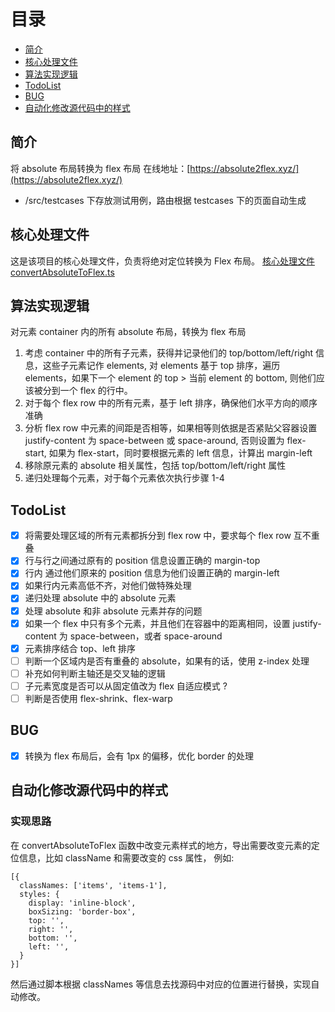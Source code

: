 # 目录
- [简介](#简介)
- [核心处理文件](#核心处理文件)
- [算法实现逻辑](#算法实现逻辑)
- [TodoList](#TodoList)
- [BUG](#BUG)
- [自动化修改源代码中的样式](#自动化修改源代码中的样式)

## 简介
将 absolute 布局转换为 flex 布局
在线地址：[https://absolute2flex.xyz/](https://absolute2flex.xyz/)
- /src/testcases 下存放测试用例，路由根据 testcases 下的页面自动生成

## 核心处理文件
这是该项目的核心处理文件，负责将绝对定位转换为 Flex 布局。
[核心处理文件 convertAbsoluteToFlex.ts](https://github.com/pandaomeng/absolute-to-flex/blob/master/src/utils/convertAbsoluteToFlex.ts)

## 算法实现逻辑
对元素 container 内的所有 absolute 布局，转换为 flex 布局
1. 考虑 container 中的所有子元素，获得并记录他们的 top/bottom/left/right 信息，这些子元素记作 elements, 对 elements 基于 top 排序，遍历 elements，如果下一个 element 的 top > 当前 element 的 bottom, 则他们应该被分到一个 flex 的行中。
2. 对于每个 flex row 中的所有元素，基于 left 排序，确保他们水平方向的顺序准确
3. 分析 flex row 中元素的间距是否相等，如果相等则依据是否紧贴父容器设置 justify-content 为 space-between 或 space-around, 否则设置为 flex-start, 如果为 flex-start，同时要根据元素的 left 信息，计算出 margin-left
4. 移除原元素的 absolute 相关属性，包括 top/bottom/left/right 属性
5. 递归处理每个元素，对于每个元素依次执行步骤 1-4

## TodoList
- [x] 将需要处理区域的所有元素都拆分到 flex row 中，要求每个 flex row 互不重叠
- [x] 行与行之间通过原有的 position 信息设置正确的 margin-top
- [x] 行内 通过他们原来的 position 信息为他们设置正确的 margin-left
- [x] 如果行内元素高低不齐，对他们做特殊处理
- [x] 递归处理 absolute 中的 absolute 元素
- [x] 处理 absolute 和非 absolute 元素并存的问题
- [x] 如果一个 flex 中只有多个元素，并且他们在容器中的距离相同，设置 justify-content 为 space-between，或者 space-around
- [x] 元素排序结合 top、left 排序
- [ ] 判断一个区域内是否有重叠的 absolute，如果有的话，使用 z-index 处理
- [ ] 补充如何判断主轴还是交叉轴的逻辑
- [ ] 子元素宽度是否可以从固定值改为 flex 自适应模式 ?
- [ ] 判断是否使用 flex-shrink、flex-warp

## BUG
- [x] 转换为 flex 布局后，会有 1px 的偏移，优化 border 的处理 

## 自动化修改源代码中的样式
### 实现思路
在 convertAbsoluteToFlex 函数中改变元素样式的地方，导出需要改变元素的定位信息，比如 className 和需要改变的 css 属性，
例如: 
```
[{
  classNames: ['items', 'items-1'],
  styles: {
    display: 'inline-block',
    boxSizing: 'border-box',
    top: '',
    right: '',
    bottom: '',
    left: '',
  }
}]
```
然后通过脚本根据 classNames 等信息去找源码中对应的位置进行替换，实现自动修改。
